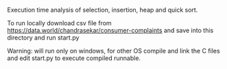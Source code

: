﻿Execution time analysis of selection, insertion, heap and quick sort.

To run locally download csv file from https://data.world/chandrasekar/consumer-complaints and save into this directory and run start.py

Warning: will run only on windows, for other OS compile and link the C files and edit start.py to execute compiled runnable.
